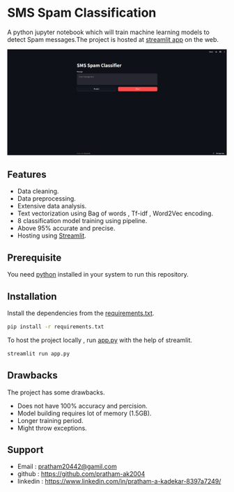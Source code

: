 
# SMS Spam Classification

A python jupyter notebook which will train machine learning models to detect Spam messages.The project is hosted at [streamlit app](https://pratham-ak2004-sms-spam-classifier-app-ltmnlx.streamlit.app/) on the web.

![streamlit web preview](https://github.com/pratham-ak2004/sms-spam-classifier/blob/main/src/readme_image_1.png?raw=true)


## Features

- Data cleaning.
- Data preprocessing.
- Extensive data analysis.
- Text vectorization using Bag of words , Tf-idf , Word2Vec encoding.
- 8 classification model training using pipeline.
- Above 95% accurate and precise.
- Hosting using [Streamlit](https://streamlit.io/).


## Prerequisite

You need [python](https://www.python.org/) installed in your system to run this repository.


## Installation

Install the dependencies from the [requirements.txt](https://github.com/pratham-ak2004/sms-spam-classifier/blob/main/requirements.txt).

```bash
pip install -r requirements.txt
```
To host the project locally , run [app.py](https://github.com/pratham-ak2004/sms-spam-classifier/blob/main/app.py) with the help of streamlit.
```bash
streamlit run app.py
```



## Drawbacks

The project has some drawbacks.

- Does not have 100% accuracy and percision.
- Model building requires lot of memory (1.5GB).
- Longer training period.
- Might throw exceptions.
## Support

- Email : pratham20442@gamil.com 
- github : https://github.com/pratham-ak2004
- linkedin : https://www.linkedin.com/in/pratham-a-kadekar-8397a7249/